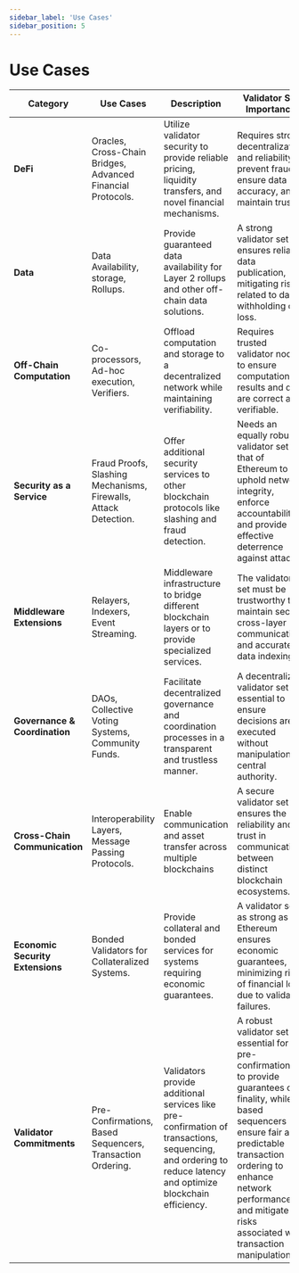 ```yaml
---
sidebar_label: 'Use Cases'
sidebar_position: 5
---
```


# Use Cases

| Category | Use Cases | Description | Validator Set Importance |
|---|---|---|---|
| **DeFi** | Oracles, Cross-Chain Bridges, Advanced Financial Protocols. | Utilize validator security to provide reliable pricing, liquidity transfers, and novel financial mechanisms. | Requires strong decentralization and reliability to prevent fraud, ensure data accuracy, and maintain trust. |
| **Data** | Data Availability, storage, Rollups. | Provide guaranteed data availability for Layer 2 rollups and other off-chain data solutions. | A strong validator set ensures reliable data publication, mitigating risks related to data withholding or loss. |
| **Off-Chain Computation** | Co-processors, Ad-hoc execution, Verifiers. | Offload computation and storage to a decentralized network while maintaining verifiability. | Requires trusted validator nodes to ensure computation results and data are correct and verifiable. |
| **Security as a Service** | Fraud Proofs, Slashing Mechanisms, Firewalls, Attack Detection. | Offer additional security services to other blockchain protocols like slashing and fraud detection. | Needs an equally robust validator set to that of Ethereum to uphold network integrity, enforce accountability, and provide effective deterrence against attacks. |
| **Middleware Extensions** | Relayers, Indexers, Event Streaming. | Middleware infrastructure to bridge different blockchain layers or to provide specialized services. | The validator set must be trustworthy to maintain secure cross-layer communication and accurate data indexing. |
| **Governance & Coordination** | DAOs, Collective Voting Systems, Community Funds. | Facilitate decentralized governance and coordination processes in a transparent and trustless manner. | A decentralized validator set is essential to ensure decisions are executed without manipulation or central authority. |
| **Cross-Chain Communication** | Interoperability Layers, Message Passing Protocols. | Enable communication and asset transfer across multiple blockchains | A secure validator set ensures the reliability and trust in communication between distinct blockchain ecosystems. |
| **Economic Security Extensions** | Bonded Validators for Collateralized Systems. | Provide collateral and bonded services for systems requiring economic guarantees. | A validator set as strong as Ethereum ensures economic guarantees, minimizing risk of financial loss due to validator failures. |
| **Validator Commitments** | Pre-Confirmations, Based Sequencers, Transaction Ordering. | Validators provide additional services like pre-confirmation of transactions, sequencing, and ordering to reduce latency and optimize blockchain efficiency. | A robust validator set is essential for pre-confirmations to provide guarantees on finality, while based sequencers ensure fair and predictable transaction ordering to enhance network performance and mitigate risks associated with transaction manipulation. |


